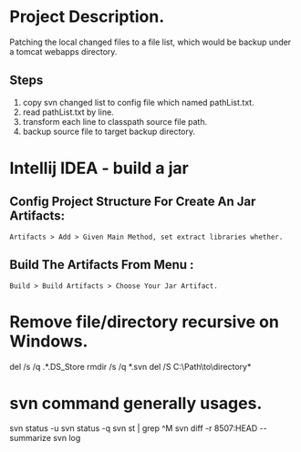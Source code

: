 # Project Description.
Patching the local changed files to a file list, which would be backup under a tomcat webapps directory.
## Steps
1. copy svn changed list to config file which named pathList.txt.
2. read pathList.txt by line.
3. transform each line to classpath source file path.
4. backup source file to target backup directory.

# Intellij IDEA - build a jar
## Config Project Structure For Create An Jar Artifacts:
    Artifacts > Add > Given Main Method, set extract libraries whether.
## Build The Artifacts From Menu : 
    Build > Build Artifacts > Choose Your Jar Artifact.

# Remove file/directory recursive on Windows.
del /s /q .\*.DS_Store
rmdir /s /q *.svn
del /S C:\Path\to\directory\*

# svn command generally usages.
svn status -u
svn status -q
svn st | grep ^M
svn diff -r 8507:HEAD --summarize
svn log
